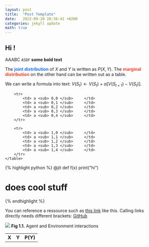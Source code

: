 ```yaml
---
layout: post
title:  "Post Template"
date:   2022-09-20 20:36:41 +0200
categories: jekyll update
math: true
---
```


## Hi !


<!-- In-Text Citing -->
<!-- 
You can...
- use bullet points
1. use
2. ordered
3. lists


do $X$ math

embed images:
<div class="img-block" style="width: 800px;">
    <img src="/images/lofi_art.png"/>
    <span><strong>Fig 1.1.</strong> Agent and Environment interactions</span>
</div>

refer to links:
[(k-fold) Cross-Validation](https://scikit-learn.org/stable/modules/cross_validation.html)

{% highlight python %}
@jit
def f(x)
    print("hi")
# does cool stuff
{% endhighlight %}
-->


<!-- Ressources -->
[myreference-1]: https://www.youtube.com/watch?v=dQw4w9WgXcQ

<!-- Normal Text and Highlights -->
AAABC `ASDF` __some bold text__

<!-- Text with Colors -->
The <strong style="color: #1E72E7">joint distribution</strong> of $X$ and $Y$ is written as $P(X, Y)$.
The <strong style="color: #ED412D">marginal distribution</strong> on the other hand can be written out as a table.

<!-- Math Text -->
We can write a formula into text: $V(S_t) \gets V(S_t) + \alpha [ V(S_{t+1}) - V(S_t) ]$.

<!-- Tables -->
<div class="table-wrap">
    <table class="prob-table">
        <tr>
            <td>             <strong> X     </strong> </td>
            <td colspan="3"> <strong> Y     </strong> </td>
            <td>             <strong> P(Y)  </strong> </td>
        </tr>
        
        <tr>
            <td> a <sub> 0,0 </sub>     </td>
            <td> a <sub> 0,1 </sub>     </td>
            <td> a <sub> 0,2 </sub>     </td>
            <td> a <sub> 0,3 </sub>     </td>
            <td> a <sub> 0,4 </sub>     </td>
        </tr>

        <tr>
            <td> a <sub> 1,0 </sub>     </td>
            <td> a <sub> 1,1 </sub>     </td>
            <td> a <sub> 1,2 </sub>     </td>
            <td> a <sub> 1,3 </sub>     </td>
            <td> a <sub> 1,4 </sub>     </td>
        </tr>
    </table>
</div>

<!-- Code Box -->
{% highlight python %}
@jit
def f(x)
    print("hi")
# does cool stuff
{% endhighlight %}


<!-- In-Text Citing -->
You can reference a ressource such as [this link][myreference-1] like this.
Calling links directly needs different brackets: [GitHub](https://github.com)


<!-- Images -->
<div class="img-block" style="width: 800px;">
    <img src="/images/lofi_art.png"/>
    <span><strong>Fig 1.1.</strong> Agent and Environment interactions</span>
</div>



<!-- References -->
[myreference-1]: https://www.youtube.com/watch?v=dQw4w9WgXcQ